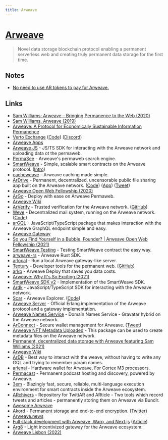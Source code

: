 ```yaml
---
title: Arweave
---
```


# [Arweave](https://www.arweave.org/)

> Novel data storage blockchain protocol enabling a permanent serverless web and creating truly permanent data storage for the first time.

## Notes

- [No need to use AR tokens to pay for Arweave.](https://twitter.com/dabit3/status/1510213010979278849)

## Links

- [Sam Williams: Arweave – Bringing Permanence to the Web (2020)](https://overcast.fm/+RhzYXr_i4)
- [Sam Williams, Arweave (2019)](https://www.youtube.com/watch?v=2TJLYdc-Sq4)
- [Arweave: A Protocol for Economically Sustainable Information Permanence](https://www.arweave.org/yellow-paper.pdf)
- [Verto Exchange](https://verto.exchange/) ([Code](https://github.com/useverto/verto)) ([Discord](https://discord.com/invite/sNgJkMg))
- [Arweave Apps](https://mtfvznw2pwxykoicvxpoe7ao5rp4nhaueueux2bbe4klxankdhra.arweave.net/ZMtcttp9r4U5Aq3e4nwO7F_GnBQlCUvoIScUu4GqGeI/)
- [Arweave JS](https://github.com/ArweaveTeam/arweave-js) - JS/TS SDK for interacting with the Arweave network and uploading data ot the permaweb.
- [PermaSee](https://permasee.com/) - Arweave's permaweb search engine.
- [SmartWeave](https://github.com/ArweaveTeam/SmartWeave) - Simple, scalable smart contracts on the Arweave protocol. ([Intro](https://arweave.medium.com/introducing-smartweave-building-smart-contracts-with-arweave-1fc85cb3b632))
- [cacheweave](https://github.com/johnletey/cacheweave) - Arweave caching made simple.
- [ArDrive](https://ardrive.io/) - Permanent, decentralized, uncensorable public file sharing app built on the Arweave network. ([Code](https://github.com/ardriveapp/ardrive-web)) ([App](https://app.ardrive.io/#/)) ([Tweet](https://twitter.com/samecwilliams/status/1574063368818036738))
- [Arweave Open Web Fellowship (2020)](https://www.youtube.com/playlist?list=PL2nQaVnO6V_P5RsWGTghGH8i6YprL9a5L)
- [ArGo](https://argoapp.live/) - Deploy with ease on Arweave Permaweb.
- [Arweave Wiki](https://arweave.wiki/wiki/Main_Page)
- [ArVerify](https://arverify.org/) - Trusted verification for the Arweave network. ([GitHub](https://github.com/ArVerify))
- [Weve](https://weve.email/) - Decentralized mail system, running on the Arweave network. ([Code](https://github.com/anish-agnihotri/weve))
- [arGQL](https://github.com/johnletey/arGQL) - JavaScript/TypeScript package that makes interaction with the Arweave GraphQL endpoint simple and easy.
- [Arweave Gateway](https://github.com/ArweaveTeam/gateway)
- [So you Find Yourself in a Bubble, Founder? | Arweave Open Web Fellowship (2021)](https://www.youtube.com/watch?v=0YtiN3Qv9aM)
- [SmartWeave Testing](https://github.com/fabianriewe/SmartWeaveTesting) - Testing SmartWeave contract the easy way.
- [arweave-rs](https://github.com/nestdotland/arweave-rs) - Arweave Rust SDK.
- [arlocal](https://github.com/textury/arlocal) - Run a local Arweave gateway-like server.
- [Textury](https://textury.org/) - Developer tools for the permanent web. ([GitHub](https://github.com/textury))
- [arkb](https://github.com/textury/arkb) - Arweave Deploy that saves you data costs.
- [Arweave: Why It's So Exciting (2021)](https://www.youtube.com/watch?v=jKFhHL1geVw)
- [SmartWeave SDK v2](https://github.com/redstone-finance/redstone-smartweave) - Implementation of the SmartWeave SDK.
- [Ardk](https://github.com/textury/ardk) - JavaScript/TypeScript SDK for interacting with the Arweave network.
- [Scar](https://scar.vercel.app/#/) - Arweave Explorer. ([Code](https://github.com/renzholy/scar))
- [Arweave Server](https://github.com/ArweaveTeam/arweave) - Official Erlang implementation of the Arweave protocol and a gateway implementation.
- [Arweave Names Service](https://github.com/decentldotland/ANS) - Domain Names Service - Gravatar hybrid on the Arweave network.
- [ArConnect](https://arconnect.io/) - Secure wallet management for Arweave. ([Tweet](https://twitter.com/dabit3/status/1447258181730713608))
- [Arweave NFT Metadata Uploaded](https://github.com/thuglabs/arweave-image-uploader) - This package can be used to create metadata files on the Arweave network.
- [Permanent, decentralized data storage with Arweave featuring Sam Williams (2021)](https://www.youtube.com/watch?v=8wwXoj_Lqi8)
- [Arweave Wiki](https://arwiki.wiki/#/en/main)
- [ArDB](https://github.com/textury/ardb) - Best way to interact with the weave, without having to write any GQL and trying to remember param names.
- [arienai](https://github.com/littledivy/arienai) - Hardware wallet for Arweave. For Cortex M3 processors.
- [Permacast](https://github.com/xylophonez/permacast) - Permanent podcast hosting and discovery, powered by Arweave.
- [3em](https://github.com/three-em/3em) - Blazingly fast, secure, reliable, multi-language execution environment for smart contracts inside the Arweave ecosystem.
- [ARchivers](https://github.com/Bundlr-Network/ARchivers) - Repository for TwittAR and ARticle - Two tools which record tweets and articles - permanently storing them on Arweave via Bundlr.
- [Awesome Arweave](https://github.com/bitruss/awesome-arweave)
- [Akord](https://akord.com/) - Permanent storage and end-to-end encryption. ([Twitter](https://twitter.com/AkordTeam))
- [Arweave.news](https://arweave.news/)
- [Full stack development with Arweave, Warp, and Next.js](https://github.com/dabit3/full-stack-warp-arweave) ([Article](https://dev.to/dabit3/building-full-stack-applications-with-arweave-and-nextjs-28hg))
- [Arg8](https://github.com/textury/arg8) - Light incentivized gateway for the Arweave ecosystem.
- [Arweave Lisbon (2022)](https://www.youtube.com/watch?v=LnUqh8NTOS4)
